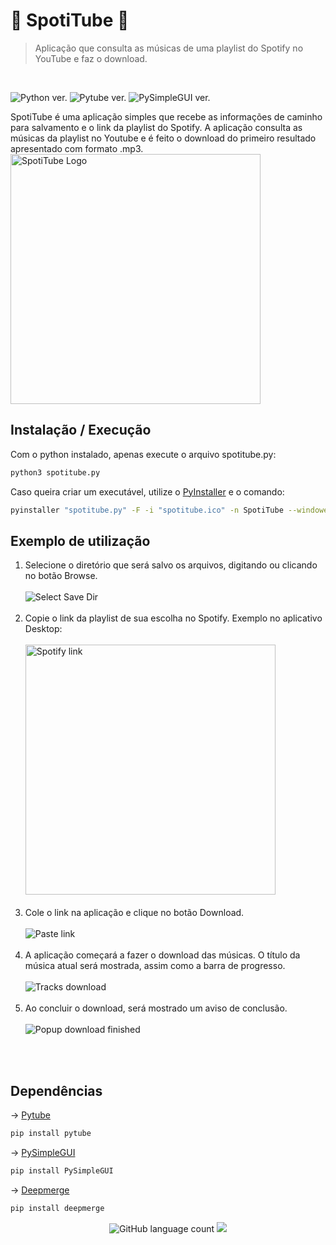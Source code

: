 # 🎵 SpotiTube 🎵
> Aplicação que consulta as músicas de uma playlist do Spotify no YouTube e faz o download.
<br>
<p>
<img alt="Python ver." src="https://img.shields.io/badge/python%20-%203.14-%20green?logo=python">
<img alt="Pytube ver." src="https://img.shields.io/badge/pytube-15.0.0-blue">
<img alt="PySimpleGUI ver." src="https://img.shields.io/badge/PySimpleGUI-4.60.5-blue">
</p>
SpotiTube é uma aplicação simples que recebe as informações de caminho para salvamento e o link da playlist do Spotify. A aplicação consulta as músicas da playlist no Youtube e é feito o download do primeiro resultado apresentado com formato .mp3.
<br>
<img src="https://i.imgur.com/k2jdFWG.png" alt="SpotiTube Logo" style="width:400px; text-align=center"/>

## Instalação / Execução
Com o python instalado, apenas execute o arquivo spotitube.py:
```sh
python3 spotitube.py
```

Caso queira criar um executável, utilize o <a href="https://pypi.org/project/pyinstaller/">PyInstaller</a> e o comando:
```sh
pyinstaller "spotitube.py" -F -i "spotitube.ico" -n SpotiTube --windowed
```

## Exemplo de utilização

1. Selecione o diretório que será salvo os arquivos, digitando ou clicando no botão Browse.<br><br>
<img alt = "Select Save Dir" src="https://i.imgur.com/H1jka3X.png"><br><br>
2. Copie o link da playlist de sua escolha no Spotify. Exemplo no aplicativo Desktop:<br><br>
<img alt = "Spotify link" src="https://i.imgur.com/1uSCQXt.png" style="width:400px;"><br><br>
3. Cole o link na aplicação e clique no botão Download.<br><br>
<img alt = "Paste link" src="https://i.imgur.com/gBCy3rm.png"><br><br>
4. A aplicação começará a fazer o download das músicas. O título da música atual será mostrada, assim como a barra de progresso.<br><br>
<img alt = "Tracks download" src="https://i.imgur.com/pyY8vU9.png"><br><br>
5. Ao concluir o download, será mostrado um aviso de conclusão.<br><br>
<img alt = "Popup download finished" src="https://i.imgur.com/Wpmjin6.png"><br><br>
<br>

## Dependências


-> <a href="https://pypi.org/project/pytube/">Pytube
</a>
<br>

```sh
pip install pytube
```


-> <a href="https://pypi.org/project/PySimpleGUI/">PySimpleGUI
</a>

```sh
pip install PySimpleGUI
```


-> <a href="https://pypi.org/project/deepmerge/">Deepmerge
</a>

```sh
pip install deepmerge
```

<p align="center">
  <img alt = "GitHub language count" src="https://img.shields.io/github/languages/count/srkrash/spotitube">

  <a href="https://github.com/srkrash/spotitube">
    <img src="https://img.shields.io/github/last-commit/srkrash/spotitube">
  </a>
</p>

